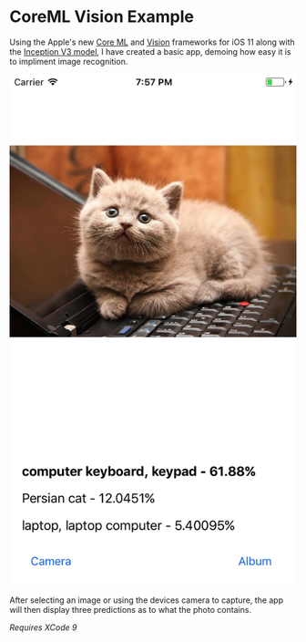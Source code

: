 # CoreML Vision Example

Using the Apple's new [Core ML](https://developer.apple.com/documentation/coreml) and [Vision](https://developer.apple.com/documentation/vision) frameworks for iOS 11 along with the [Inception V3 model](https://developer.apple.com/machine-learning/), I have created a basic app, demoing how easy it is to impliment image recognition.

![Screenshot of app recognizing cat and laptop](cat.JPG)

After selecting an image or using the devices camera to capture, the app will then display three predictions as to what the photo contains.

*Requires XCode 9*


